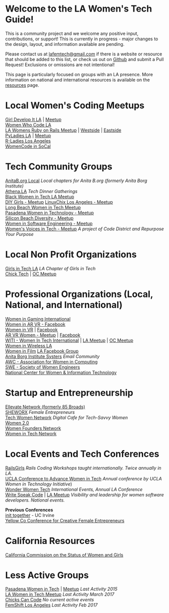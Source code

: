 # Welcome to the LA Women's Tech Guide!

This is a community project and we welcome any positive input, contributions, or support! This is currently in progress - major changes to the design, layout, and information available are pending.

Please contact us at <lafemtech@gmail.com> if there is a website or resource that should be added to this list, or check us out on [Github](https://github.com/LAFemTech/lafemtech.github.io) and submit a Pull Request! Exclusions or omissions are not intentional!


This page is particularly focused on groups with an LA presence. More information on national and international resources is available on the [resources](/resources) page.  


# Local Women's Coding Meetups  
<!--local coding meetups. Need to add blurbs about frequency of meetings, etc!-->
[Girl Develop It LA](https://www.girldevelopit.com/chapters/los-angeles) | [Meetup](https://www.meetup.com/Girl-Develop-It-Los-Angeles/)  
[Women Who Code LA](http://www.meetup.com/Women-Who-Code-LA/)  
[LA Womens Ruby on Rails Meetup](http://www.meetup.com/Los-Angeles-Womens-Ruby-on-Rails-Group) | [Westside](http://www.meetup.com/Westside-Rails-Study-Group/) | [Eastside ](http://www.meetup.com/LA-Eastside-Ruby-Rails-Study-Group/)  
[PyLadies LA](www.pyladies.com/locations/la) | [Meetup](www.meetup.com/Pyladies-LA)    
[R-Ladies Los Angeles](https://www.meetup.com/rladies-la/)  
[WomenCode in SoCal](https://www.meetup.com/WomenCode-in-SoCal/)  


# Tech Community Groups
[AnitaB.org Local](https://community.anitab.org/groups/los-angeles/gpages/) _Local chapters for Anita B.org (formerly Anita Borg Institute)_  
[Athena.LA](https://www.athena.la/) _Tech Dinner Gatherings_  
[Black Women in Tech LA Meetup](http://www.meetup.com/Black-Women-in-Technology-LA/)    
[DIY Girls - Meetup](https://www.meetup.com/DIYgirls/)
[LinuxChix Los Angeles - Meetup](https://www.meetup.com/LinuxChixLA/)  
[Long Beach Women in Tech Meetup](https://www.meetup.com/Long-Beach-Women-in-Tech/)  
[Pasadena Women in Technology - Meetup](https://www.meetup.com/Pasadena-Women-In-Technology/)  
[Silicon Beach Diversity - Meetup](https://www.meetup.com/Silicon-Beach-Diversity/)  
[Women in Software Engineering - Meetup](https://www.meetup.com/Women-in-Software-Engineering/)  
[Women's Voices in Tech - Meetup](https://www.meetup.com/meetup-group-fMctMcUE/) _A project of Code District and Repurpose Your Purpose_  


# Local Non Profit Organizations
[Girls in Tech LA](http://losangeles.girlsintech.org/)  _LA Chapter of Girls in Tech_  
[Chick Tech](https://chicktech.org/) | [OC Meetup](https://www.meetup.com/ChickTech-Orange-County/)  


# Professional Organizations (Local, National, and International)
[Women in Gaming International](http://www.womeningamesinternational.org)  
[Women in AR VR - Facebook](https://www.facebook.com/groups/womeninvr/)  
[Women in VR](http://www.wivr.net) | [Facebook](https://www.facebook.com/groups/WIVRGLOBAL/)  
[AR VR Women - Meetup](http://www.meetup.com/San-Francisco-AR-VR-Meetup-for-Women-and-Allies) | [Facebook](https://www.facebook.com/AR-VR-Women-885032488200207/)  
[WITI - Women In Tech International](https://www.witi.com/networks/losangeles/) | [LA Meetup](https://www.meetup.com/WITI-Women-In-Technology-Intl/) | [OC Meetup](https://www.meetup.com/Orange-County-WITI-Meetup-Group/)  
[Women in Wireless LA](https://womeninwireless.org/chapters/los-angeles)  
[Women in Film](https://womeninfilm.org/)  [LA Facebook Group](https://www.facebook.com/WIFLA/)  
[Anita Borg Institute Systers](http://anitaborg.org/get-involved/systers/) _Email Community_  
[AWC - Association for Women in Computing](http://www.awc-hq.org/home.html)  
[SWE - Society of Women Engineers](http://societyofwomenengineers.swe.org/)  
[National Center for Women & Information Technology](https://www.ncwit.org/)


# Startup and Entrepreneurship
[Ellevate Network (formerly 85 Broads)](https://www.ellevatenetwork.com/chapters/58-us-los-angeles)  
[SHEWORX](http://www.sheworx.com)  _Female Entrepreneurs_  
[Tech Women Network](http://techwomennetwork.com) _Digital Cafe for Tech-Savvy Women_  
[Women 2.0](https://women2.com/)  
[Women Founders Network](http://www.womenfoundersnetwork.com/)  <!-- Was maybe previously chick launcher? -->  
[Women in Tech Network](https://www.womenintechnetwork.com/)    


# Local Events and Tech Conferences
[RailsGirls](http://railsgirls.com/la.html) _Rails Coding Workshops taught internationally. Twice annually in LA._  
[UCLA Conference to Advance Women in Tech](http://womenintech.ucla.edu/content/2018-ucla-conference-advance-women-technology)  _Annual conference by UCLA Women in Technology Initiative_)  
[Wonder Women Tech](https://wonderwomentech.com/)  _International Events, Annual LA Conference_    
[Write Speak Code](http://www.writespeakcode.com/) | [LA Meetup](https://www.meetup.com/Write-Speak-Code-Los-Angeles/)  _Visibility and leadership for women software developers. National events._  

**Previous Conferences**  
[init together](http://init-together.com)  - UC Irvine  
[Yellow Co Conference for Creative Female Entrepreneurs](http://yellowco.co/conference)  


# California Resources
[California Commission on the Status of Women and Girls](http://women.ca.gov/)  


# Less Active Groups
[Pasadena Women in Tech](http://www.pasadenawomenintech.com/) | [Meetup](http://www.meetup.com/PasWomeninTech/) _Last Activity 2015_  
[LA Women in Tech Meetup](https://www.meetup.com/Los-Angeles-Women-in-Tech-LAWIT/) _Last Activity March 2017_  
[Chicks Can Code](https://www.meetup.com/ChicksCanCode/)  _No current active events_  
[FemShift Los Angeles](https://www.meetup.com/meetup-group-lttcycGz/)  _Last Activity Feb 2017_
